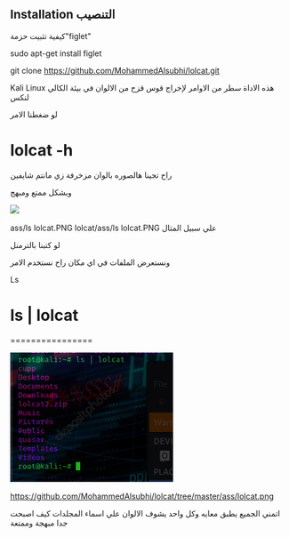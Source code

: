 

## Installation التنصيب

كيفية تثبيت حزمة"figlet"

sudo apt-get install figlet

git clone https://github.com/MohammedAlsubhi/lolcat.git

 Kali Linux 
 هذه الاداة سطر من الاوامر لإخراج قوس قزح من الالوان في بيئة الكالي لنكس 
 
 لو ضغطنا الامر 
 
 # lolcat -h
 راح تجينا هالصوره بالوان مزخرفة زي مانتم شايفين
 
 وبشكل ممتع ومبهج
 
 ![](https://github.com/busyloop/lolcat/raw/master/ass/screenshot.png)
 
 
 ass/ls lolcat.PNG
 lolcat/ass/ls lolcat.PNG
علي سبيل المثال

 لو كتبنا بالترمنل
 
ونستعرض الملفات في اي مكان راح نستخدم الامر

Ls

# ls | lolcat
================


![](https://github.com/MohammedAlsubhi/lolcat/blob/master/ass/lolcat.PNG?raw=true)

https://github.com/MohammedAlsubhi/lolcat/tree/master/ass/lolcat.png

 اتمني الجميع يطبق معايه وكل واحد يشوف الالوان علي اسماء المجلدات كيف اصبحت   جدا مبهجة وممتعة

